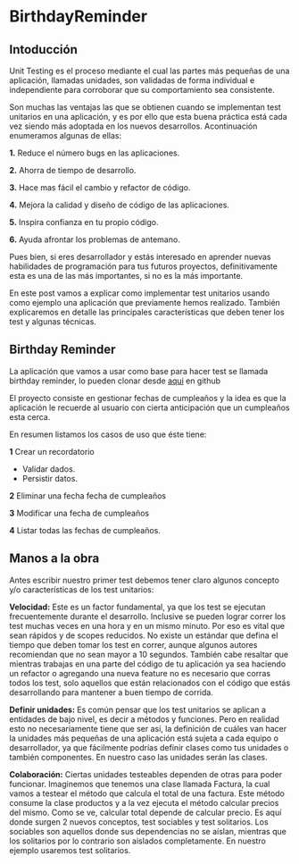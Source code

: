 # BirthdayReminder

## Intoducción
Unit Testing es el proceso mediante el cual las partes más pequeñas de una aplicación, llamadas unidades, son validadas de forma individual e independiente para corroborar que su comportamiento sea consistente.

Son muchas las ventajas las que se obtienen cuando se implementan test unitarios en una aplicación, y es por ello que esta buena práctica está cada vez siendo más adoptada en los nuevos desarrollos. Acontinuación enumeramos algunas de ellas:

**1.** Reduce el número bugs en las aplicaciones.

**2.** Ahorra de tiempo de desarrollo.

**3.** Hace mas fácil el cambio y refactor de código.

**4.** Mejora la calidad y diseño de código de las aplicaciones.

**5.** Inspira confianza en tu propio código.

**6.** Ayuda afrontar los problemas de antemano.

Pues bien, si eres desarrollador y estás interesado en aprender nuevas habilidades de programación para tus futuros proyectos, definitivamente esta es una de las más importantes, si no es la más importante.

En este post vamos a explicar como implementar test unitarios usando como ejemplo una aplicación que previamente hemos realizado. También explicaremos en detalle las principales características que deben tener los test y algunas técnicas.


## Birthday Reminder

La aplicación que vamos a usar como base para hacer test se llamada birthday reminder, lo pueden clonar desde [aqui](https://github.com/franciscodzuryk/BirthdayReminder) en github

El proyecto consiste en  gestionar fechas de cumpleaños y la idea es que la aplicación le recuerde al usuario con cierta anticipación que un cumpleaños esta cerca.

En resumen listamos los casos de uso que éste tiene:

**1** Crear un recordatorio
  * Validar dados.
  * Persistir datos.

**2** Eliminar una fecha fecha de cumpleaños

**3** Modificar una fecha de cumpleaños

**4** Listar todas las fechas de cumpleaños.


## Manos a la obra

Antes escribir nuestro primer test debemos tener claro algunos concepto y/o características de los test unitarios:

**Velocidad:** Este es un factor fundamental, ya que los test se ejecutan frecuentemente durante el desarrollo. Inclusive se pueden lograr correr los test  muchas veces en una hora y en un mismo minuto. Por eso es vital que sean rápidos y de scopes reducidos. No existe un estándar que defina el tiempo que deben tomar los test en correr, aunque algunos autores recomiendan que no sean mayor a 10 segundos. También cabe resaltar que mientras trabajas en una parte del código de tu aplicación ya sea haciendo un refactor o agregando una nueva feature no es necesario que corras todos los test, solo aquellos que están relacionados con el código que estás desarrollando para mantener a buen tiempo de corrida.

**Definir unidades:** Es común pensar que los test unitarios se aplican a entidades de bajo nivel, es decir a métodos y funciones. Pero en realidad esto no necesariamente tiene que ser así, la definición de cuáles van hacer la unidades más pequeñas de una aplicación está sujeta a cada equipo o desarrollador, ya que fácilmente podrías definir clases como tus unidades o también componentes.  En nuestro caso las unidades serán las clases.


**Colaboración:** Ciertas unidades testeables dependen de otras para poder funcionar. Imaginemos que tenemos una clase llamada Factura, la cual vamos a testear el método que calcula el total de una factura. Este método consume la clase productos y a la vez ejecuta el método calcular precios del mismo. Como se ve, calcular total depende de calcular precio. Es aquí donde surgen 2 nuevos conceptos, test sociables y test solitarios. Los sociables son aquellos donde sus dependencias no se aíslan, mientras que los solitarios por lo contrario son aislados completamente. En nuestro ejemplo usaremos test solitarios.
